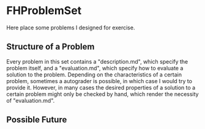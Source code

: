 # FHProblemSet
Here place some problems I designed for exercise.

## Structure of a Problem
Every problem in this set contains a "description.md", which specify the problem itself, and a 
"evaluation.md", which specify how to evaluate a solution to the problem.
Depending on the characteristics of a certain problem, sometimes a autograder is possible, in which case I would try to provide it. However, in many cases the desired properties of a solution to a certain problem might only be checked by hand, which render the necessity of "evaluation.md".

## Possible Future
